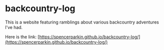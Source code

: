 # backcountry-log
This is a website featuring ramblings about various backcountry adventures I've had.

Here is the link: [https://spencerparkin.github.io/backcountry-log/](https://spencerparkin.github.io/backcountry-log/)